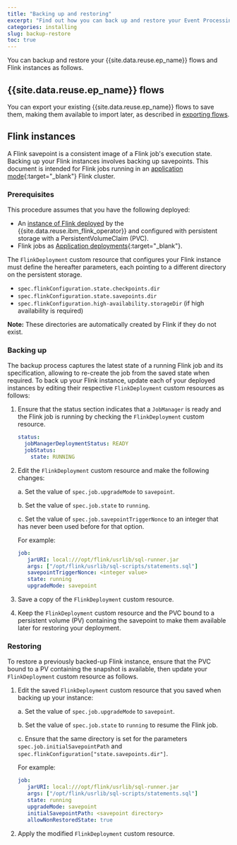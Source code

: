 ```yaml
---
title: "Backing up and restoring"
excerpt: "Find out how you can back up and restore your Event Processing deployments."
categories: installing
slug: backup-restore
toc: true
---
```


You can backup and restore your {{site.data.reuse.ep_name}} flows and Flink instances as follows.

## {{site.data.reuse.ep_name}} flows

You can export your existing {{site.data.reuse.ep_name}} flows to save them, making them available to import later, as described in [exporting flows](../../advanced/exporting-flows/).

## Flink instances

A Flink savepoint is a consistent image of a Flink job's execution state. Backing up your Flink instances involves backing up savepoints. This document is intended for Flink jobs running in an [application mode](https://nightlies.apache.org/flink/flink-docs-release-1.20/docs/concepts/flink-architecture/#flink-application-cluster){:target="_blank"} Flink cluster.

### Prerequisites

This procedure assumes that you have the following deployed: 
- An [instance of Flink deployed](../installing/) by the {{site.data.reuse.ibm_flink_operator}} and configured with persistent storage with a PersistentVolumeClaim (PVC).
- Flink jobs as [Application deployments](https://nightlies.apache.org/flink/flink-kubernetes-operator-docs-release-1.6/docs/custom-resource/overview/#flinkdeployment){:target="_blank"}.

The `FlinkDeployment` custom resource that configures your Flink instance must define the hereafter parameters, each pointing to a different directory on the persistent storage.
- `spec.flinkConfiguration.state.checkpoints.dir`
- `spec.flinkConfiguration.state.savepoints.dir`
- `spec.flinkConfiguration.high-availability.storageDir` (if high availability is required)

**Note:** These directories are automatically created by Flink if they do not exist.

### Backing up

The backup process captures the latest state of a running Flink job and its specification, allowing to re-create the job from the saved state when required. To back up your Flink instance, update each of your deployed instances by editing their respective `FlinkDeployment` custom resources as follows:

1. Ensure that the status section indicates that a `JobManager` is ready and the Flink job is running by checking the `FlinkDeployment` custom resource.

   ```yaml
   status:
     jobManagerDeploymentStatus: READY
     jobStatus:
       state: RUNNING
   ```

2. Edit the `FlinkDeployment` custom resource and make the following changes:

   a. Set the value of `spec.job.upgradeMode` to `savepoint`.

   b. Set the value of `spec.job.state` to `running`.

   c. Set the value of `spec.job.savepointTriggerNonce` to an integer that has never been used before for that option.

   For example:


   ```yaml
   job:
      jarURI: local:///opt/flink/usrlib/sql-runner.jar
      args: ["/opt/flink/usrlib/sql-scripts/statements.sql"]
      savepointTriggerNonce: <integer value>
      state: running
      upgradeMode: savepoint
   ```

3. Save a copy of the `FlinkDeployment` custom resource.
4. Keep the `FlinkDeployment` custom resource and the PVC bound to a persistent volume (PV) containing the savepoint to make them available later for restoring your deployment.


### Restoring

To restore a previously backed-up Flink instance, ensure that the PVC bound to a PV containing the snapshot is available, then update your `FlinkDeployment` custom resource as follows.

1. Edit the saved `FlinkDeployment` custom resource that you saved when backing up your instance:

   a. Set the value of `spec.job.upgradeMode` to `savepoint`.

   b. Set the value of `spec.job.state` to `running` to resume the Flink job.

   c. Ensure that the same directory is set for the parameters `spec.job.initialSavepointPath` and `spec.flinkConfiguration["state.savepoints.dir"]`.

   For example:

   ```yaml
   job:
      jarURI: local:///opt/flink/usrlib/sql-runner.jar
      args: ["/opt/flink/usrlib/sql-scripts/statements.sql"]
      state: running
      upgradeMode: savepoint
      initialSavepointPath: <savepoint directory>
      allowNonRestoredState: true
   ```

2. Apply the modified `FlinkDeployment` custom resource.

